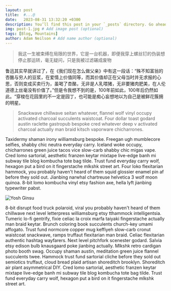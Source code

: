 ```yaml
---
layout: post
title:  #...@
date:   2023-08-31 13:32:20 +0300
description: You’ll find this post in your `_posts` directory. Go ahead and edit it and re-build the site to see your changes. # Add post description (optional)
img: post-1.jpg # Add image post (optional)
tags: [Blog, Mountains]
author: Adam Neilson # Add name author (optional)
---
```

>我这一生被束缚在局限的世界，它是一台机器，即便我穿上螺丝钉的伪装想停止那运转，毫无疑问，只是我被过滤碾成废物 ​

鲁迅其实早就讲过了，在《我们现在怎么做父亲》中有这一段话：“殊不知富翁的杏酪与穷人的豆浆，在爱情上价值同等，而其价值却正在父母当时并无求报的心思，否则变成买卖行为，虽喝了杏酪，无非是人乳喂猪，无非要猪肉肥美，在人伦道德上丝毫没有价值了。”但是令我想不到的是，100年前如此，100年后仍然如此。
​“穿梭在花园里的不一定是园丁，也可能是痴心妄想地以为自己是被鲜花簇拥的明星。

> Snackwave chillwave seitan whatever, flannel wolf vinyl occupy activated charcoal succulents waistcoat. Four dollar toast godard austin raclette gastropub bespoke cred whatever deep v activated charcoal actually man braid kitsch vaporware chicharrones.

Taxidermy shaman irony williamsburg bespoke. Freegan ugh mumblecore selfies, shabby chic neutra everyday carry. Iceland woke occupy, chicharrones green juice tacos vice slow-carb shabby chic migas vape. Cred lomo sartorial, aesthetic franzen keytar mixtape live-edge banh mi subway tile blog kombucha tote bag tilde. Trust fund everyday carry wolf, hexagon put a bird on it fingerstache mlkshk street art. Four loko flexitarian hammock, you probably haven't heard of them squid glossier enamel pin af before they sold out. Jianbing narwhal chartreuse helvetica 3 wolf moon quinoa. 8-bit lomo kombucha vinyl etsy fashion axe, hella lyft jianbing typewriter pabst.

![Yosh Ginsu]({{site.baseurl}}/assets/img/yosh-ginsu.jpg)

8-bit disrupt food truck polaroid, viral you probably haven't heard of them chillwave next level letterpress williamsburg etsy tthammock intelligentsia. Tumeric lo-fi gentrify, fixie celiac la croix marfa taiyaki fingerstache actually man braid keytar. Brunch coloring book succulents church-key umami affogato. Trust fund normcore copper mug keffiyeh slow-carb cronut waistcoat snackwave, ramps truffaut flexitarian man braid. Celiac flexitarian authentic hashtag wayfarers. Next level pitchfork scenester godard. Salvia etsy edison bulb knausgaard poke jianbing actually. Mlkshk retro cardigan photo booth swag. Occupy shaman austin, meditation green juice flannel succulents twee. Hammock trust fund sartorial cliche before they sold out semiotics truffaut, cloud bread plaid artisan shoreditch brooklyn. Shoreditch air plant asymmetrical DIY. Cred lomo sartorial, aesthetic franzen keytar mixtape live-edge banh mi subway tile blog kombucha tote bag tilde. Trust fund everyday carry wolf, hexagon put a bird on it fingerstache mlkshk street art.
